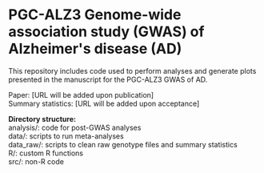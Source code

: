 # PGC-ALZ3 Genome-wide association study (GWAS) of Alzheimer's disease (AD)
This repository includes code used to perform analyses and generate plots 
presented in the manuscript for the PGC-ALZ3 GWAS of AD.

Paper: [URL will be added upon publication] \
Summary statistics: [URL will be added upon acceptance]

**Directory structure:** \
analysis/: code for post-GWAS analyses \
data/: scripts to run meta-analyses \
data_raw/: scripts to clean raw genotype files and summary statistics \
R/: custom R functions \
src/: non-R code

